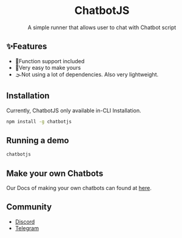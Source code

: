 <div align="center">
  <h1>ChatbotJS</h1>
  A simple runner that allows user to chat with Chatbot script
</div>

## ✨Features
- 🎡Function support included
- 🌌Very easy to make yours
- 🌫️Not using a lot of dependencies. Also very lightweight.

## Installation
Currently, ChatbotJS only available in-CLI Installation.
```bash
npm install -g chatbotjs
```

## Running a demo
```bash
chatbotjs
```

## Make your own Chatbots
Our Docs of making your own chatbots can found at [here](https://yonle.github.io/chatbotjs).

## Community
- [Discord](https://discord.gg/9S3ZCDR)
- [Telegram](https://t.me/yonlecoder)
